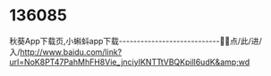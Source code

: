 # 136085
秋葵App下载页,小蝌蚪app下载----------------------------🔪🔪点/此/进/入/http://www.baidu.com/link?url=NoK8PT47PahMhFH8Vie_jnciyIKNTTtVBQKpill6udK&amp;wd
